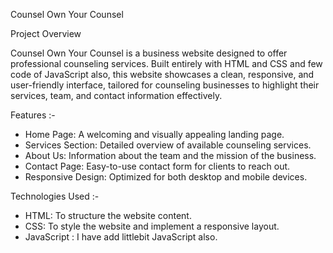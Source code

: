 Counsel Own Your Counsel

Project Overview

Counsel Own Your Counsel is a business website designed to offer professional counseling services. Built entirely with HTML and CSS and few code of JavaScript also, this website showcases a clean, responsive, and user-friendly interface, tailored for counseling businesses to highlight their services, team, and contact information effectively.

Features :- 

* Home Page: A welcoming and visually appealing landing page.
* Services Section: Detailed overview of available counseling services.
* About Us: Information about the team and the mission of the business.
* Contact Page: Easy-to-use contact form for clients to reach out.
* Responsive Design: Optimized for both desktop and mobile devices.

Technologies Used :- 

* HTML: To structure the website content.
* CSS: To style the website and implement a responsive layout.
* JavaScript : I have add littlebit JavaScript also. 
